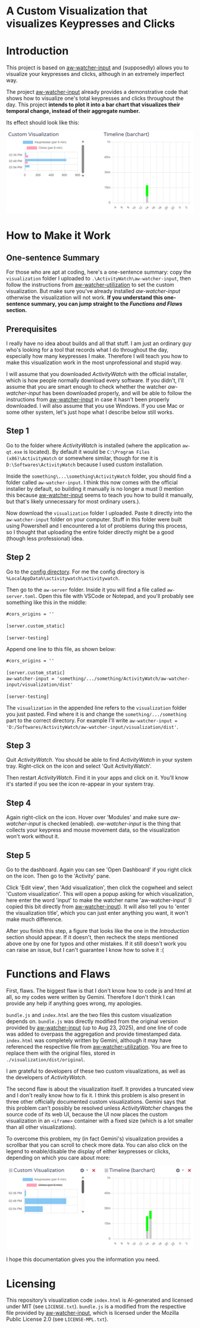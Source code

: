 A Custom Visualization that visualizes Keypresses and Clicks
======

# Introduction

This project is based on [aw-watcher-input](https://github.com/ActivityWatch/aw-watcher-input) and (supposedly) allows you to visualize your keypresses and clicks, although in an extremely imperfect way.

The project [aw-watcher-input](https://github.com/ActivityWatch/aw-watcher-input) already provides a demonstrative code that shows how to visualize one's total keypresses and clicks throughout the day. This project **intends to plot it into a bar chart that visualizes their temporal change, instead of their aggregate number.**

Its effect should look like this:

![This picture shows how the bar chart should look on your dashboard](images/standard_custom_visualization.png)

# How to Make it Work
## One-sentence Summary
For those who are apt at coding, here's a one-sentence summary: copy the `visualization` folder I uploaded to `.\ActivityWatch\aw-watcher-input`, then follow the instructions from [aw-watcher-utilization](https://github.com/Alwinator/aw-watcher-utilization) to set the custom visualization. But make sure you've already installed *aw-watcher-input* otherwise the visualization will not work. **If you understand this one-sentence summary, you can jump straight to the *Functions and Flaws* section.**

## Prerequisites
I really have no idea about builds and all that stuff. I am just an ordinary guy who's looking for a tool that records what I do throughout the day, especially how many keypresses I make. Therefore I will teach you how to make this visualization work in the most unprofessional and stupid way.

I will assume that you downloaded *ActivityWatch* with the official installer, which is how people normally download every software. If you didn't, I'll assume that you are smart enough to check whether the watcher *aw-watcher-input* has been downloaded properly, and will be able to follow the instructions from [aw-watcher-input](https://github.com/ActivityWatch/aw-watcher-input) in case it hasn't been properly downloaded. I will also assume that you use Windows. If you use Mac or some other system, let's just hope what I describe below still works.

## Step 1
Go to the folder where *ActivityWatch* is installed (where the application `aw-qt.exe` is located). By default it would be `C:\Program Files (x86)\ActivityWatch` or somewhere similar, though for me it is `D:\Softwares\ActivityWatch` because I used custom installation.

Inside the `something\...\something\ActivityWatch` folder, you should find a folder called `aw-watcher-input`. I think this now comes with the official installer by default, so building it manually is no longer a must (I mention this because [aw-watcher-input](https://github.com/ActivityWatch/aw-watcher-input) seems to teach you how to build it manually, but that's likely unnecessary for most ordinary users.).

Now download the `visualization` folder I uploaded. Paste it directly into the `aw-watcher-input` folder on your computer. Stuff in this folder were built using Powershell and I encountered a lot of problems during this process, so I thought that uploading the entire folder directly might be a good (though less professional) idea.

## Step 2
Go to the [config directory](https://docs.activitywatch.net/en/latest/directories.html#config). For me the config directory is `%LocalAppData%\activitywatch\activitywatch`. 

Then go to the `aw-server` folder. Inside it you will find a file called `aw-server.toml`. Open this file with VSCode or Notepad, and you'll probably see something like this in the middle:

```
#cors_origins = ''

[server.custom_static]

[server-testing]
```

Append one line to this file, as shown below:

```
#cors_origins = ''

[server.custom_static]
aw-watcher-input = 'something/.../something/ActivityWatch/aw-watcher-input/visualization/dist'

[server-testing]
```

The `visualization` in the appended line refers to the `visualization` folder you just pasted. Find where it is and change the `something/.../something` part to the correct directory. For example I'll write `aw-watcher-input = 'D:/Softwares/ActivityWatch/aw-watcher-input/visualization/dist'`.

## Step 3
Quit *ActivityWatch*. You should be able to find *ActivityWatch* in your system tray. Right-click on the icon and select 'Quit ActivityWatch'.

Then restart *ActivityWatch*. Find it in your apps and click on it. You'll know it's started if you see the icon re-appear in your system tray.

## Step 4
Again right-click on the icon. Hover over 'Modules' and make sure *aw-watcher-input* is checked (enabled). *aw-watcher-input* is the thing that collects your keypress and mouse movement data, so the visualization won't work without it.

## Step 5
Go to the dashboard. Again you can see 'Open Dashboard' if you right click on the icon. Then go to the 'Activity' pane.

Click 'Edit view', then 'Add visualization', then click the cogwheel and select 'Custom visualization'. This will open a popup asking for which visualization, here enter the word 'input' to make the watcher name 'aw-watcher-input' (I copied this bit directly from [aw-watcher-input](https://github.com/ActivityWatch/aw-watcher-input)). It will also tell you to 'enter the visualization title', which you can just enter anything you want, it won't make much difference. 

After you finish this step, a figure that looks like the one in the *Introduction* section should appear. If it doesn't, then recheck the steps mentioned above one by one for typos and other mistakes. If it still doesn't work you can raise an issue, but I can't guarantee I know how to solve it :(

# Functions and Flaws
First, flaws. The biggest flaw is that I don't know how to code js and html at all, so my codes were written by Gemini. Therefore I don't think I can provide any help if anything goes wrong, my apologies. 

`bundle.js` and `index.html` are the two files this custom visualization depends on. `bundle.js` was directly modified from the original version provided by [aw-watcher-input](https://github.com/ActivityWatch/aw-watcher-input) (up to Aug 23, 2025), and one line of code was added to overpass the aggregation and provide timestamped data. `index.html` was completely written by Gemini, although it may have referenced the respective file from [aw-watcher-utilization](https://github.com/Alwinator/aw-watcher-utilization). You are free to replace them with the original files, stored in `./visualization/dist/original`.

I am grateful to developers of these two custom visualizations, as well as the developers of *ActivityWatch*.

The second flaw is about the visualization itself. It provides a truncated view and I don't really know how to fix it. I think this problem is also present in three other officially documented custom visualizations. Gemini says that this problem can't possibly be resolved unless *ActivityWatcher* changes the source code of its web UI, because the UI now places the custom visualization in an `<iframe>` container with a fixed size (which is a lot smaller than all other visualizations).

To overcome this problem, my (in fact Gemini's) visualization provides a scrollbar that you can scroll to check more data. You can also click on the legend to enable/disable the display of either keypresses or clicks, depending on which you care about more:

![This custom visualization allows scrolling and toggling](images/toggle_custom_visualization.png)

I hope this documentation gives you the information you need.

# Licensing

This repository’s visualization code `index.html` is AI-generated and licensed under MIT (see `LICENSE.txt`). `bundle.js` is a modified from the respective file provided by [aw-watcher-input](https://github.com/ActivityWatch/aw-watcher-input), which is licensed under the Mozilla Public License 2.0 (see `LICENSE-MPL.txt`).



